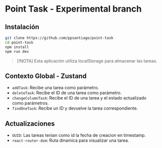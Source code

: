 # Point Task - Experimental branch

## Instalación

```bash
git clone https://github.com/ppsantiago/point-task
cd point-task
npm install
npm run dev
```

> [!NOTA]
> Esta aplicación utiliza localStorage para almacenar las tareas.

## Contexto Global - Zustand

- `addTask`: Recibe una tarea como parámetro.
- `deleteTask`: Recibe el ID de una tarea como parámetro.
- `changeColumnTask`: Recibe el ID de una tarea y el estado actualizado como parámetros.
- `findOneTask`: Recibe un ID y devuelve la tarea correspondiente.

## Actualizaciones

- `UUID`: Las tareas tenian como id la fecha de creacion en timestamp.
- `react-router-dom`: Ruta dinamica para visualizar una tarea.
